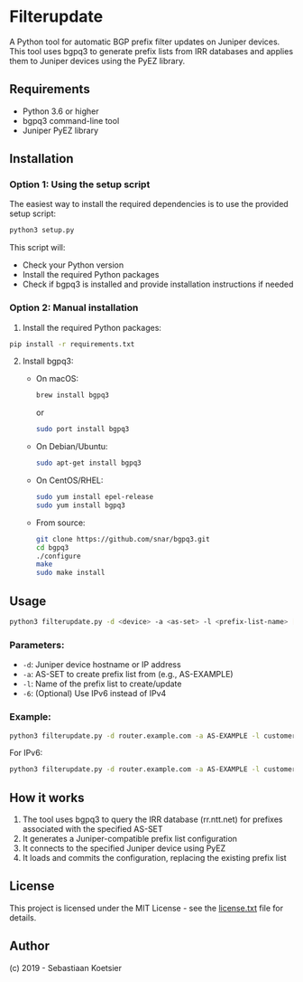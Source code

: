 # Filterupdate

A Python tool for automatic BGP prefix filter updates on Juniper devices. This tool uses bgpq3 to generate prefix lists from IRR databases and applies them to Juniper devices using the PyEZ library.

## Requirements

- Python 3.6 or higher
- bgpq3 command-line tool
- Juniper PyEZ library

## Installation

### Option 1: Using the setup script

The easiest way to install the required dependencies is to use the provided setup script:

```bash
python3 setup.py
```

This script will:
- Check your Python version
- Install the required Python packages
- Check if bgpq3 is installed and provide installation instructions if needed

### Option 2: Manual installation

1. Install the required Python packages:

```bash
pip install -r requirements.txt
```

2. Install bgpq3:

   - On macOS:
     ```bash
     brew install bgpq3
     ```
     or
     ```bash
     sudo port install bgpq3
     ```

   - On Debian/Ubuntu:
     ```bash
     sudo apt-get install bgpq3
     ```

   - On CentOS/RHEL:
     ```bash
     sudo yum install epel-release
     sudo yum install bgpq3
     ```

   - From source:
     ```bash
     git clone https://github.com/snar/bgpq3.git
     cd bgpq3
     ./configure
     make
     sudo make install
     ```

## Usage

```bash
python3 filterupdate.py -d <device> -a <as-set> -l <prefix-list-name> [-6]
```

### Parameters:

- `-d`: Juniper device hostname or IP address
- `-a`: AS-SET to create prefix list from (e.g., AS-EXAMPLE)
- `-l`: Name of the prefix list to create/update
- `-6`: (Optional) Use IPv6 instead of IPv4

### Example:

```bash
python3 filterupdate.py -d router.example.com -a AS-EXAMPLE -l customer-prefixes
```

For IPv6:

```bash
python3 filterupdate.py -d router.example.com -a AS-EXAMPLE -l customer-prefixes-v6 -6
```

## How it works

1. The tool uses bgpq3 to query the IRR database (rr.ntt.net) for prefixes associated with the specified AS-SET
2. It generates a Juniper-compatible prefix list configuration
3. It connects to the specified Juniper device using PyEZ
4. It loads and commits the configuration, replacing the existing prefix list

## License

This project is licensed under the MIT License - see the [license.txt](license.txt) file for details.

## Author

(c) 2019 - Sebastiaan Koetsier
